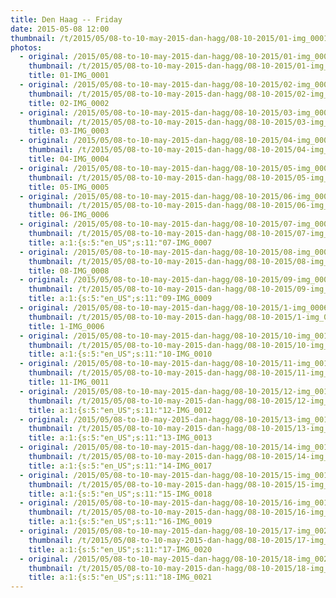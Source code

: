 ```yaml
---
title: Den Haag -- Friday
date: 2015-05-08 12:00
thumbnail: /t/2015/05/08-to-10-may-2015-dan-hagg/08-10-2015/01-img_0001.jpg
photos:
  - original: /2015/05/08-to-10-may-2015-dan-hagg/08-10-2015/01-img_0001.jpg
    thumbnail: /t/2015/05/08-to-10-may-2015-dan-hagg/08-10-2015/01-img_0001.jpg
    title: 01-IMG_0001
  - original: /2015/05/08-to-10-may-2015-dan-hagg/08-10-2015/02-img_0002.jpg
    thumbnail: /t/2015/05/08-to-10-may-2015-dan-hagg/08-10-2015/02-img_0002.jpg
    title: 02-IMG_0002
  - original: /2015/05/08-to-10-may-2015-dan-hagg/08-10-2015/03-img_0003.jpg
    thumbnail: /t/2015/05/08-to-10-may-2015-dan-hagg/08-10-2015/03-img_0003.jpg
    title: 03-IMG_0003
  - original: /2015/05/08-to-10-may-2015-dan-hagg/08-10-2015/04-img_0004.jpg
    thumbnail: /t/2015/05/08-to-10-may-2015-dan-hagg/08-10-2015/04-img_0004.jpg
    title: 04-IMG_0004
  - original: /2015/05/08-to-10-may-2015-dan-hagg/08-10-2015/05-img_0005.jpg
    thumbnail: /t/2015/05/08-to-10-may-2015-dan-hagg/08-10-2015/05-img_0005.jpg
    title: 05-IMG_0005
  - original: /2015/05/08-to-10-may-2015-dan-hagg/08-10-2015/06-img_0006.jpg
    thumbnail: /t/2015/05/08-to-10-may-2015-dan-hagg/08-10-2015/06-img_0006.jpg
    title: 06-IMG_0006
  - original: /2015/05/08-to-10-may-2015-dan-hagg/08-10-2015/07-img_0007.jpg
    thumbnail: /t/2015/05/08-to-10-may-2015-dan-hagg/08-10-2015/07-img_0007.jpg
    title: a:1:{s:5:"en_US";s:11:"07-IMG_0007
  - original: /2015/05/08-to-10-may-2015-dan-hagg/08-10-2015/08-img_0008.jpg
    thumbnail: /t/2015/05/08-to-10-may-2015-dan-hagg/08-10-2015/08-img_0008.jpg
    title: 08-IMG_0008
  - original: /2015/05/08-to-10-may-2015-dan-hagg/08-10-2015/09-img_0009.jpg
    thumbnail: /t/2015/05/08-to-10-may-2015-dan-hagg/08-10-2015/09-img_0009.jpg
    title: a:1:{s:5:"en_US";s:11:"09-IMG_0009
  - original: /2015/05/08-to-10-may-2015-dan-hagg/08-10-2015/1-img_0006.jpg
    thumbnail: /t/2015/05/08-to-10-may-2015-dan-hagg/08-10-2015/1-img_0006.jpg
    title: 1-IMG_0006
  - original: /2015/05/08-to-10-may-2015-dan-hagg/08-10-2015/10-img_0010.jpg
    thumbnail: /t/2015/05/08-to-10-may-2015-dan-hagg/08-10-2015/10-img_0010.jpg
    title: a:1:{s:5:"en_US";s:11:"10-IMG_0010
  - original: /2015/05/08-to-10-may-2015-dan-hagg/08-10-2015/11-img_0011.jpg
    thumbnail: /t/2015/05/08-to-10-may-2015-dan-hagg/08-10-2015/11-img_0011.jpg
    title: 11-IMG_0011
  - original: /2015/05/08-to-10-may-2015-dan-hagg/08-10-2015/12-img_0012.jpg
    thumbnail: /t/2015/05/08-to-10-may-2015-dan-hagg/08-10-2015/12-img_0012.jpg
    title: a:1:{s:5:"en_US";s:11:"12-IMG_0012
  - original: /2015/05/08-to-10-may-2015-dan-hagg/08-10-2015/13-img_0013.jpg
    thumbnail: /t/2015/05/08-to-10-may-2015-dan-hagg/08-10-2015/13-img_0013.jpg
    title: a:1:{s:5:"en_US";s:11:"13-IMG_0013
  - original: /2015/05/08-to-10-may-2015-dan-hagg/08-10-2015/14-img_0017.jpg
    thumbnail: /t/2015/05/08-to-10-may-2015-dan-hagg/08-10-2015/14-img_0017.jpg
    title: a:1:{s:5:"en_US";s:11:"14-IMG_0017
  - original: /2015/05/08-to-10-may-2015-dan-hagg/08-10-2015/15-img_0018.jpg
    thumbnail: /t/2015/05/08-to-10-may-2015-dan-hagg/08-10-2015/15-img_0018.jpg
    title: a:1:{s:5:"en_US";s:11:"15-IMG_0018
  - original: /2015/05/08-to-10-may-2015-dan-hagg/08-10-2015/16-img_0019.jpg
    thumbnail: /t/2015/05/08-to-10-may-2015-dan-hagg/08-10-2015/16-img_0019.jpg
    title: a:1:{s:5:"en_US";s:11:"16-IMG_0019
  - original: /2015/05/08-to-10-may-2015-dan-hagg/08-10-2015/17-img_0020.jpg
    thumbnail: /t/2015/05/08-to-10-may-2015-dan-hagg/08-10-2015/17-img_0020.jpg
    title: a:1:{s:5:"en_US";s:11:"17-IMG_0020
  - original: /2015/05/08-to-10-may-2015-dan-hagg/08-10-2015/18-img_0021.jpg
    thumbnail: /t/2015/05/08-to-10-may-2015-dan-hagg/08-10-2015/18-img_0021.jpg
    title: a:1:{s:5:"en_US";s:11:"18-IMG_0021
---
```

